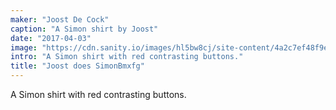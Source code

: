 ```yaml
---
maker: "Joost De Cock"
caption: "A Simon shirt by Joost"
date: "2017-04-03"
image: "https://cdn.sanity.io/images/hl5bw8cj/site-content/4a2c7ef48f9e59652e63af8e80f57272dfbf0873-1944x1944.jpg"
intro: "A Simon shirt with red contrasting buttons."
title: "Joost does SimonBmxfg"
---
```



A Simon shirt with red contrasting buttons.

